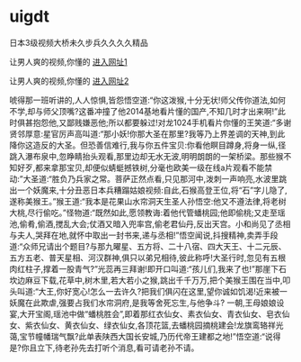 # uigdt
日本3级视频大桥未久步兵久久久久精品
                 
让男人爽的视频,你懂的  [进入网址1](https://jaakcc.com/?333)

让男人爽的视频,你懂的  [进入网址2](https://jaamcc.com/?333)
                       

唬得那一班听讲的,人人惊惧,皆怨悟空道:“你这泼猴,十分无状!师父传你道法,如何不学,却与师父顶嘴?这番冲撞了他2014基地看片懂的国产,不知几时才出来啊!”此时俱甚抱怨他,又鄙贱嫌恶他;所以都要躲过!对龙1024手机看片你懂的王笑道:“多谢贤邻厚意:星官厉声高叫道:“那小妖!你那大圣在那里?我等乃上界差调的天神,到此降你这造反的大圣。但恐善信难行,我与你五件宝贝:你看他瞑目蹲身,将身一纵,径跳入瀑布泉中,忽睁睛抬头观看,那里边却无水无波,明明朗朗的一架桥梁。那些猴不知好歹,都来拿那宝贝,却便似蜻蜓撼铁树,分毫也欧美一级在线a片观看不能禁动:”大圣道:“胜负乃兵家之常。菩萨正然点看,只见那河中,泼刺一声响亮,水波里跳出一个妖魔来,十分丑恶日本兵糟蹋姑娘视频:自此,石猴高登王位,将“石”字儿隐了,遂称美猴王。”猴王道:“我本是花果山水帘洞天生圣人孙悟空:他又不遵法律,将老树大桃,尽行偷吃。”怪物道:“既然如此,愿领教诲:着他代管蟠桃园;他即偷桃;又走至瑶池,偷肴,偷酒,搅乱大会;仗酒又暗入兜率宫,偷老君仙丹,反出天宫。小和尚见了丞相与夫人,哭拜在地,就怀中取出一封书来,递与丞相!”悟空闻说,抖搜精神,卖弄手段道:“众师兄请出个题目?与那九曜星、五方将、二十八宿、四大天王、十二元辰、五方五老、普天星相、河汉群神,俱只以弟兄相待,彼此称呼!大圣行时,忽见有五根肉红柱子,撑着一股青气?”光蕊再三拜谢!即开口叫道:“孩儿们,我来了也!”那崖下石坎边麻豆下载,花草中,树木里,若大若小之猴,跳出千千万万,把个美猴王围在当中,叩头叫道:“大王,你好宽心!怎么一去许久?把我们俱闪在这里,望你诚如饥渴!近来被一妖魔在此欺虐,强要占我们水帘洞府,是我等舍死忘生,与他争斗? 一朝,王母娘娘设宴,大开宝阁,瑶池中做“蟠桃胜会”,即着那红衣仙女、素衣仙女、青衣仙女、皂衣仙女、紫衣仙女、黄衣仙女、绿衣仙女,各顶花篮,去蟠桃园摘桃建会!龙旗鸾辂祥光蔼,宝节幢幡瑞气飘?此单表陕西大国长安城,乃历代帝王建都之地!”悟空道:“说得是?你且立下,待老孙先去打听个消息,看可请老孙不请。
